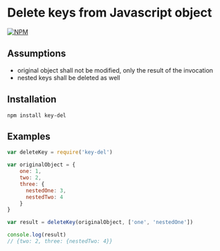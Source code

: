 # Delete keys from Javascript object


[![NPM](https://nodei.co/npm/key-del.png?downloads=true&stars=true)](https://nodei.co/npm/key-del/)


## Assumptions

* original object shall not be modified, only the result of the invocation
* nested keys shall be deleted as well


## Installation

`npm install key-del`

## Examples

```javascript
var deleteKey = require('key-del')

var originalObject = {
	one: 1,
	two: 2,
	three: {
	  nestedOne: 3,
	  nestedTwo: 4
	}
}

var result = deleteKey(originalObject, ['one', 'nestedOne'])

console.log(result)
// {two: 2, three: {nestedTwo: 4}}
```